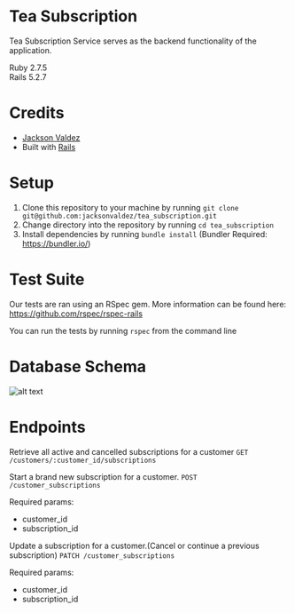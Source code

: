 # Tea Subscription

Tea Subscription Service serves as the backend functionality of the application.

Ruby 2.7.5  
Rails 5.2.7

# Credits
- [Jackson Valdez](https://github.com/jacksonvaldez)
- Built with [Rails](https://rubyonrails.org/)

# Setup

1. Clone this repository to your machine by running `git clone git@github.com:jacksonvaldez/tea_subscription.git`
2. Change directory into the repository by running `cd tea_subscription`
3. Install dependencies by running `bundle install` (Bundler Required: https://bundler.io/)

# Test Suite
Our tests are ran using an RSpec gem. More information can be found here: https://github.com/rspec/rspec-rails

You can run the tests by running `rspec` from the command line

# Database Schema
![alt text](https://lh3.googleusercontent.com/u36y_xCvbXE9Qb4wFZBUsQAJSQ_yUZqcVs-pMz6P04deXwAklVYheqLBEYdBZspFoTzIw--8BvNYvstqa4khg8JqhRTudsIOvyvaFHqL4KGGo66dhBTiECGK3E14TSzHsDzHlfHMIY4xuaIBtnpkXnrrL4yRBkYWWi2mbpNzRr-lT2Ph_HU1095LUpdT0dR1IeGJoAm-v7-oAE167Nh0RIFmHN8cLkelSBQAgwUnwYLzmgZgV8cjIVBB9k-JEb7fTsy6Jcq4NIgaIdOW4CPHd2un6IC5qL1-SpJ6j8Occax2Tz0OW2tSt8bYyVzGVGqFhBulUrqeqMXTVynAdnA9ef7LmY0shfPil5UrDU50SVsC7SH_E7YjlVBAJ1FWRUtPwyUPXa70FEGUBVVhK9YKYev2NADqU5GMB7S4rTQ0wmZqPLfCMEIGAXv_GYKpSjKg7N3SlxvdvxQrnftrkOwMcwn5RCXQK4mvWLNW__KjnN33Cx9Gybxn9XnnDWLktbtMzU1Cgkhqu5F9dZmVprhKgXTuO8ERdJQRGQi8TpPVp-30WvGPlSIjBalBwpSacRmDDiLeDUKUuTe7REFs8TLl0lUdi0n_ukwHQKEhPMhOuVy4WGhVoTGTh7VzTehxD8pS7cHDEkCdjD3exzFCUNoRY81dDioqaC9yza5FUs-7XiD53xo4kXa-WBau1gcqt3Sn-MKqqlYHTkQWIirqo35_2Emi5WCOwxvwsfhIjploqA9vzwL_OVtzY9rFqaT25V1apuVR1g-9WEn45K-cpNA-tNu9LXfyZEVI=w1940-h972-no?authuser=0)

# Endpoints
Retrieve all active and cancelled subscriptions for a customer
`GET /customers/:customer_id/subscriptions`  

Start a brand new subscription for a customer.
`POST /customer_subscriptions`  

Required params:
- customer_id
- subscription_id

Update a subscription for a customer.(Cancel or continue a previous subscription)
`PATCH /customer_subscriptions`  

Required params:
- customer_id
- subscription_id

